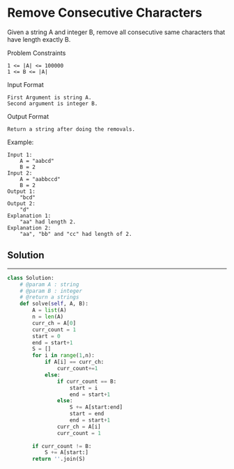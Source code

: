 <h1>Remove Consecutive Characters</h1>

<p>
Given a string A and integer B, remove all consecutive same characters that have length exactly B.

Problem Constraints

    1 <= |A| <= 100000
    1 <= B <= |A|
Input Format

    First Argument is string A.
    Second argument is integer B.
Output Format
    
    Return a string after doing the removals.

Example:

    Input 1:
        A = "aabcd"
        B = 2
    Input 2:
        A = "aabbccd"
        B = 2
    Output 1:
        "bcd"
    Output 2:
        "d"
    Explanation 1:
        "aa" had length 2.
    Explanation 2:
        "aa", "bb" and "cc" had length of 2.

<h2>Solution</h2>

***

```python
class Solution:
    # @param A : string
    # @param B : integer
    # @return a strings
    def solve(self, A, B):
        A = list(A)
        n = len(A)
        curr_ch = A[0]
        curr_count = 1
        start = 0
        end = start+1
        S = []
        for i in range(1,n):
            if A[i] == curr_ch:
                curr_count+=1
            else:
                if curr_count == B:
                    start = i
                    end = start+1
                else:
                    S += A[start:end]
                    start = end
                    end = start+1
                curr_ch = A[i]
                curr_count = 1
                    
        if curr_count != B:
            S += A[start:]
        return ''.join(S)
```